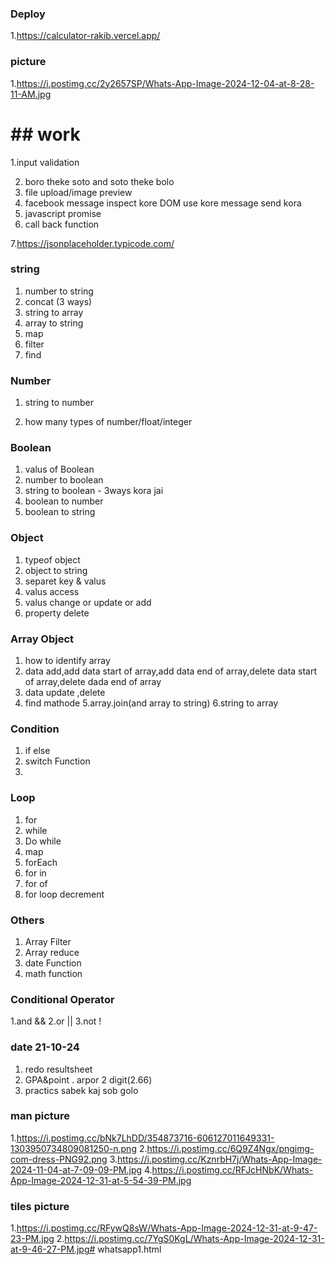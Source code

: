 ### Deploy
1.https://calculator-rakib.vercel.app/
### picture
1.https://i.postimg.cc/2y2657SP/Whats-App-Image-2024-12-04-at-8-28-11-AM.jpg

# ## work
1.input validation

2. boro theke soto and soto theke bolo
3. file upload/image preview
4. facebook message inspect kore DOM use kore message send kora
5. javascript promise
6. call back function

7.https://jsonplaceholder.typicode.com/



### string
1. number to string
2. concat (3 ways)
3. string to array 
4. array to string
5. map
6. filter
7. find
### Number
1. string to number

3. how many types of number/float/integer
### Boolean
1. valus of Boolean
2. number to boolean
3. string to boolean - 3ways kora jai
4. boolean to number
5. boolean to string
### Object
1. typeof object
2. object to string
3. separet key & valus
4. valus access
5. valus change or update or add
6. property delete
### Array Object
1. how to identify array
2. data add,add data start of array,add data end of array,delete data start of array,delete dada end  of array
3. data update ,delete
4. find mathode
5.array.join(and array to string)
6.string to array  
 
### Condition
1. if else      
2. switch
Function
1.
### Loop
1. for
2. while
3. Do while
4. map
5. forEach
6. for in
7. for of
8. for loop decrement
### Others
1. Array Filter
2. Array reduce
3. date Function
4. math function 
### Conditional Operator
1.and  &&
2.or   ||
3.not  !
### date 21-10-24
1. redo resultsheet
2. GPA&point . arpor 2 digit(2.66)
3. practics sabek kaj sob golo
### man picture
1.https://i.postimg.cc/bNk7LhDD/354873716-606127011649331-1303950734809081250-n.png
2.https://i.postimg.cc/6Q9Z4Ngx/pngimg-com-dress-PNG92.png
3.https://i.postimg.cc/KznrbH7j/Whats-App-Image-2024-11-04-at-7-09-09-PM.jpg
4.https://i.postimg.cc/RFJcHNbK/Whats-App-Image-2024-12-31-at-5-54-39-PM.jpg

### tiles picture
1.https://i.postimg.cc/RFywQ8sW/Whats-App-Image-2024-12-31-at-9-47-23-PM.jpg
2.https://i.postimg.cc/7YgS0KgL/Whats-App-Image-2024-12-31-at-9-46-27-PM.jpg# whatsapp1.html
